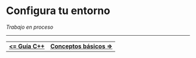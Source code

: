 # **Configura tu entorno**

*Trabajo en proceso*



<hr><div align="center"><table><tr>
  <td><b><a href="../../README.md#guía-c"><=  Guía C++  </a></b></td>
  <td><b><a href="../definitions/README.md#conceptos-básicos">  Conceptos básicos  =></a></b></td>
</tr></table></div>